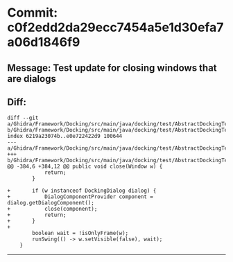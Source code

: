 # Commit: c0f2edd2da29ecc7454a5e1d30efa7a06d1846f9
## Message: Test update for closing windows that are dialogs
## Diff:
```
diff --git a/Ghidra/Framework/Docking/src/main/java/docking/test/AbstractDockingTest.java b/Ghidra/Framework/Docking/src/main/java/docking/test/AbstractDockingTest.java
index 6219a23074b..e0e722422d9 100644
--- a/Ghidra/Framework/Docking/src/main/java/docking/test/AbstractDockingTest.java
+++ b/Ghidra/Framework/Docking/src/main/java/docking/test/AbstractDockingTest.java
@@ -384,6 +384,12 @@ public void close(Window w) {
 			return;
 		}
 
+		if (w instanceof DockingDialog dialog) {
+			DialogComponentProvider component = dialog.getDialogComponent();
+			close(component);
+			return;
+		}
+
 		boolean wait = !isOnlyFrame(w);
 		runSwing(() -> w.setVisible(false), wait);
 	}
```
-----------------------------------
